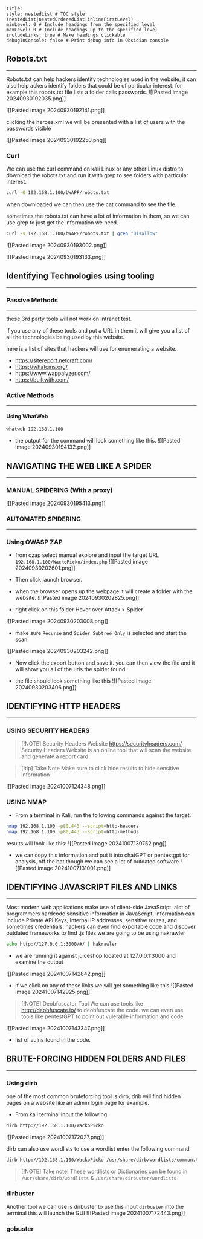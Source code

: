 ```table-of-contents
title: 
style: nestedList # TOC style (nestedList|nestedOrderedList|inlineFirstLevel)
minLevel: 0 # Include headings from the specified level
maxLevel: 0 # Include headings up to the specified level
includeLinks: true # Make headings clickable
debugInConsole: false # Print debug info in Obsidian console
```
##  Robots.txt
-----
Robots.txt can help hackers identify technologies used in the website, it can also help ackers identify folders that could be of particular interest. for example this robots.txt file lists a folder calls passwords. 
![[Pasted image 20240930192035.png]]

![[Pasted image 20240930192141.png]]

clicking the heroes.xml we will be presented with a list of users with the passwords visible 

![[Pasted image 20240930192250.png]]

### Curl
We can use the curl command on kali Linux or any other Linux distro to download the robots.txt and run it with grep to see folders with particular interest. 

```bash
curl -O 192.168.1.100/bWAPP/robots.txt
```

when downloaded we can then use the cat command to see the file. 

sometimes the robots.txt can have a lot of information in them, so we can use grep to just get the information we need. 

```bash
curl -s 192.168.1.100/bWAPP/robots.txt | grep "Disallow"
```

![[Pasted image 20240930193002.png]]

![[Pasted image 20240930193133.png]]

## Identifying Technologies using tooling
----
### Passive Methods
-----
these 3rd party tools will not work on intranet test.

if you use any of these tools and put a URL in them it will give you a list of all the technologies being used by this website. 

here is a list of sites that hackers will use for enumerating a website. 

- https://sitereport.netcraft.com/
- https://whatcms.org/
- https://www.wappalyzer.com/
- https://builtwith.com/

### Active Methods
-----
#### Using WhatWeb

```bash
whatweb 192.168.1.100
```

- the output for the command will look something like this.
![[Pasted image 20240930194132.png]]

## NAVIGATING THE WEB LIKE A SPIDER
------
### MANUAL SPIDERING (With a proxy)

![[Pasted image 20240930195413.png]]

### AUTOMATED SPIDERING 
-----
### Using OWASP ZAP

- from ozap select manual explore and input the target URL `192.168.1.100/WackoPicko/index.php`
![[Pasted image 20240930202601.png]]
- Then click launch browser. 

- when the browser opens up the webpage it will create a folder with the website. 
![[Pasted image 20240930202825.png]]

- right click on this folder Hover over Attack > Spider 

![[Pasted image 20240930203008.png]]
- make sure `Recurse` and `Spider Subtree Only` is selected and start the scan. 

![[Pasted image 20240930203242.png]]
- Now click the export button and save it. you can then view the file and it will show you all of the urls the spider found. 

- the file should look something like this
![[Pasted image 20240930203406.png]]

## IDENTIFYING HTTP HEADERS
-----
### USING SECURITY HEADERS


> [!NOTE] Security Headers Website
>  https://securityheaders.com/
>   Security Headers Website is an online tool that will scan the website and generate a report card

> [!tip] Take Note
> Make sure to click hide results to hide sensitive information

![[Pasted image 20241007124348.png]]

### USING NMAP

- From a terminal in Kali, run the following commands against the target. 
```bash
nmap 192.168.1.100 -p80,443 --script=http-headers
nmap 192.168.1.100 -p80,443 --script=http-methods
```

results will look like this: 
![[Pasted image 20241007130752.png]]

- we can copy this information and put it into chatGPT or pentestgpt for analysis, off the bat though we can see a lot of outdated software
![[Pasted image 20241007131001.png]]

## IDENTIFYING JAVASCRIPT FILES AND LINKS
------------

Most modern web applications make use of client-side JavaScript. alot of programmers hardcode sensitive information in JavaScript, information can include Private API Keys, Internal IP addresses, sensitive routes, and sometimes credentials. hackers can even find expoitable code and discover outdated frameworks to find .js files we are going to be using hakrawler 

```bash
echo http://127.0.0.1:3000/#/ | hakrawler
```
- we are running it against juiceshop located at 127.0.0.1:3000 and examine the output

![[Pasted image 20241007142842.png]]
- if we click on any of these links we will get something like this
  ![[Pasted image 20241007142925.png]]
> [!NOTE] Deobfuscator Tool
> We can use tools like http://deobfuscate.io/ to deobfuscate the code. we can even use tools like pentestGPT to point out vulerable information and code

![[Pasted image 20241007143347.png]]
- list of vulns found in the code. 

## BRUTE-FORCING HIDDEN FOLDERS AND FILES
-----
### Using dirb
one of the most common bruteforcing tool is dirb, drib will find hidden pages on a website like an admin login page for example. 

- From kali terminal input the following
```bash
dirb http://192.168.1.100/WackoPicko
```

![[Pasted image 20241007172027.png]]

dirb can also use wordlists to use a wordlist enter the following command
```bash
dirb http://192.168.1.100/WackoPicko /usr/share/dirb/wordlists/common.txt
```

> [!NOTE] Take note!
> These wordlists or Dictionaries can be found in `/usr/share/dirb/wordlists` & `/usr/share/dirbuster/wordlists`

### dirbuster
Another tool we can use is dirbuster to use this input `dirbuster` into the terminal this will launch the GUI 
![[Pasted image 20241007172443.png]]

### gobuster
